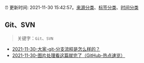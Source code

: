 :alarm_clock: 更新时间: 2021-11-30 15:42:57。[来源分类](../README.md)、[标签分类](../TAGS.md)、[时间分类](../TIMELINE.md)

## Git、SVN


> 关键字：`Git`、`SVN`



- [2021-11-30-大家-git-分支流程是怎么样的？](https://www.v2ex.com/t/819122) 
- [2021-11-30-图片处理看这篇就完了（GitHub-热点速览）](https://toutiao.io/k/4kkl2g0) 